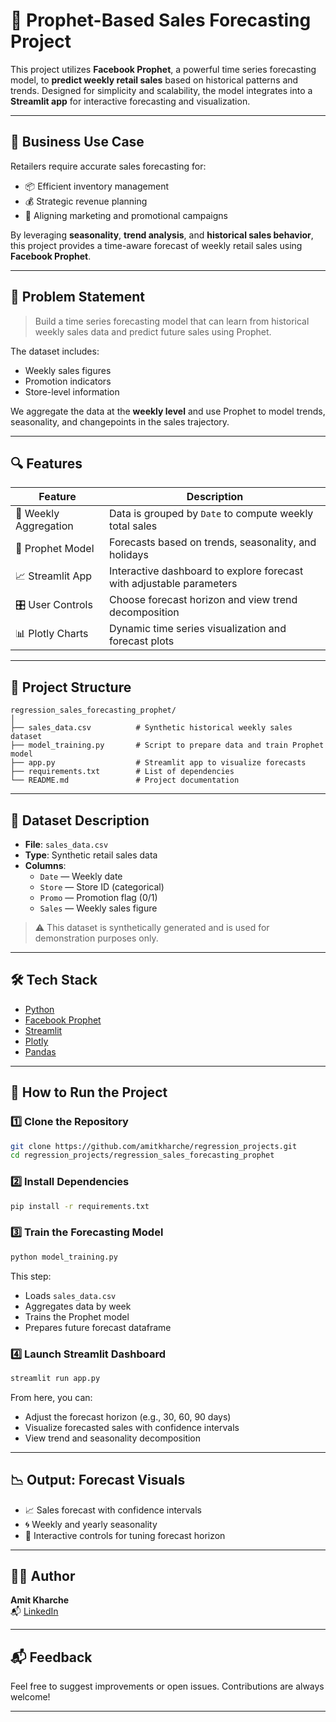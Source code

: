 
# 🔮 Prophet-Based Sales Forecasting Project

This project utilizes **Facebook Prophet**, a powerful time series forecasting model, to **predict weekly retail sales** based on historical patterns and trends. Designed for simplicity and scalability, the model integrates into a **Streamlit app** for interactive forecasting and visualization.

---

## 📌 Business Use Case

Retailers require accurate sales forecasting for:
- 📦 Efficient inventory management
- 💰 Strategic revenue planning
- 📅 Aligning marketing and promotional campaigns

By leveraging **seasonality**, **trend analysis**, and **historical sales behavior**, this project provides a time-aware forecast of weekly retail sales using **Facebook Prophet**.

---

## 🧠 Problem Statement

> Build a time series forecasting model that can learn from historical weekly sales data and predict future sales using Prophet.

The dataset includes:
- Weekly sales figures
- Promotion indicators
- Store-level information

We aggregate the data at the **weekly level** and use Prophet to model trends, seasonality, and changepoints in the sales trajectory.

---

## 🔍 Features

| Feature | Description |
|--------|-------------|
| 📆 Weekly Aggregation | Data is grouped by `Date` to compute weekly total sales |
| 🔮 Prophet Model | Forecasts based on trends, seasonality, and holidays |
| 📈 Streamlit App | Interactive dashboard to explore forecast with adjustable parameters |
| 🎛️ User Controls | Choose forecast horizon and view trend decomposition |
| 📊 Plotly Charts | Dynamic time series visualization and forecast plots |

---

## 📂 Project Structure

```
regression_sales_forecasting_prophet/
│
├── sales_data.csv          # Synthetic historical weekly sales dataset
├── model_training.py       # Script to prepare data and train Prophet model
├── app.py                  # Streamlit app to visualize forecasts
├── requirements.txt        # List of dependencies
└── README.md               # Project documentation
```

---

## 🧪 Dataset Description

- **File**: `sales_data.csv`
- **Type**: Synthetic retail sales data
- **Columns**:
  - `Date` — Weekly date
  - `Store` — Store ID (categorical)
  - `Promo` — Promotion flag (0/1)
  - `Sales` — Weekly sales figure

> ⚠️ This dataset is synthetically generated and is used for demonstration purposes only.

---

## 🛠 Tech Stack

- [Python](https://www.python.org/)
- [Facebook Prophet](https://facebook.github.io/prophet/)
- [Streamlit](https://streamlit.io/)
- [Plotly](https://plotly.com/python/)
- [Pandas](https://pandas.pydata.org/)

---

## 🚀 How to Run the Project

### 1️⃣ Clone the Repository

```bash
git clone https://github.com/amitkharche/regression_projects.git
cd regression_projects/regression_sales_forecasting_prophet
```

### 2️⃣ Install Dependencies

```bash
pip install -r requirements.txt
```

### 3️⃣ Train the Forecasting Model

```bash
python model_training.py
```

This step:
- Loads `sales_data.csv`
- Aggregates data by week
- Trains the Prophet model
- Prepares future forecast dataframe

### 4️⃣ Launch Streamlit Dashboard

```bash
streamlit run app.py
```

From here, you can:
- Adjust the forecast horizon (e.g., 30, 60, 90 days)
- Visualize forecasted sales with confidence intervals
- View trend and seasonality decomposition

---

## 📉 Output: Forecast Visuals

- 📈 Sales forecast with confidence intervals
- 🌀 Weekly and yearly seasonality
- 🔄 Interactive controls for tuning forecast horizon

---

## 🙋‍♂️ Author

**Amit Kharche**  
📬 [LinkedIn](https://www.linkedin.com/in/amitkharche)  

---

## 📬 Feedback

Feel free to suggest improvements or open issues. Contributions are always welcome!

---


